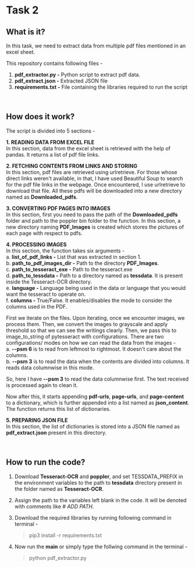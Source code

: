 # Task 2

## What is it?
In this task, we need to extract data from multiple pdf files mentioned in an excel sheet.

This repository contains following files - 
1. **pdf_extractor.py -** Python script to extract pdf data.
2. **pdf_extract.json -** Extracted JSON file
3. **requirements.txt -** File containing the libraries required to run the script

&nbsp;

## How does it work?
The script is divided into 5 sections - 


**1. READING DATA FROM EXCEL FILE**<br/>
In this section, data from the excel sheet is retrieved with the help of pandas. It returns a list of pdf file links.

**2. FETCHING CONTENTS FROM LINKS AND STORING**<br/>
In this section, pdf files are retrieved using urlretrieve. For those whose direct links weren't available, in that, I have used Beautiful Soup to search for the pdf file links in the webpage. Once encountered, I use urlretrieve to download that file. All these pdfs will be downloaded into a new directory named as **Downloaded_pdfs**.


**3. CONVERTING PDF PAGES INTO IMAGES**<br/>
In this section, first you need to pass the path of the **Downloaded_pdfs** folder and path to the poppler bin folder to the function. In this section, a new directory naming **PDF_Images** is created which stores the pictures of each page with respect to pdfs. 


**4. PROCESSING IMAGES**<br/>
In this section, the function takes six arguments - <br/>
      a. **list_of_pdf_links      -** List that was extracted in section 1.<br/>
      b. **path_to_pdf_images_dir -** Path to the directory **PDF_Images**.<br/>
      c. **path_to_tesseract_exe  -** Path to the tesseract.exe<br/>
      d. **path_to_tessdata       -** Path to a directory named as **tessdata**. It is present inside the Tesseract-OCR directory.<br/>
      e. **language               -** Language being used in the data or language that you would want the tesseract to operate on.<br/>
      f. **columns                -** True/False. It enables/disables the mode to consider the columns used in the PDF.<br/>


First we iterate on the files. Upon iterating, once we encounter images, we process them. Then, we convert the images to grayscale and apply threshold so that we can see the writings clearly. Then, we pass this to image_to_string of pytesseract with configurations. There are two configurations/ modes on how we can read the data from the images - <br/>
    a. **--psm 6** is to read from leftmost to rightmost. It doesn't care about the columns.<br/>
    b. **--psm 3** is to read the data when the contents are divided into columns. It reads data columnwise in this mode.<br/>

So, here I have **--psm 3** to read the data columnwise first. The text received is processed again to clean it.

Now after this, it starts appending **pdf-urls**, **page-urls**, and **page-content** to a dictionary, which is further appended into a list named as **json_content**. The function returns this list of dictionaries.


**5. PREPARING JSON FILE**<br/>
In this section, the list of dictionaries is stored into a JSON file named as **pdf_extract.json** present in this directory.

&nbsp;

## How to run the code?
1. Download **Tesseract-OCR** and **poppler**, and set TESSDATA_PREFIX in the environment variables to the path to **tessdata** directory present in the folder named as **Tesseract-OCR**.
2. Assign the path to the variables left blank in the code. It will be denoted with comments like *# ADD PATH*.
3. Download the required libraries by running following command in terminal - 
      > pip3 install -r requirements.txt

4. Now run the **main** or simply type the follwing command in the terminal - 
      > python pdf_extractor.py 
